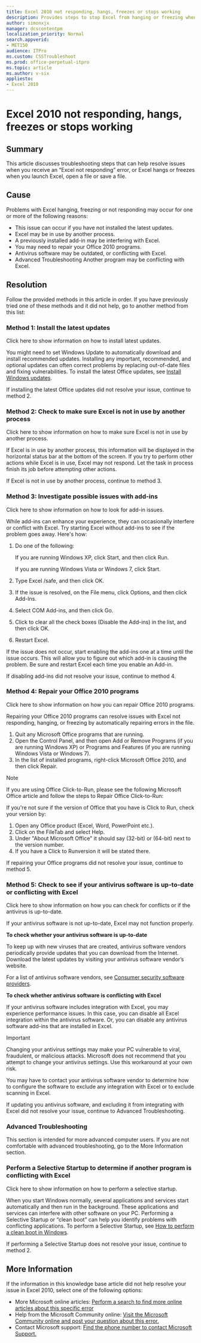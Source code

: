 ```yaml
---
title: Excel 2010 not responding, hangs, freezes or stops working
description: Provides steps to stop Excel from hanging or freezing when you open it or when you save a workbook.
author: simonxjx
manager: dcscontentpm
localization_priority: Normal
search.appverid: 
- MET150
audience: ITPro
ms.custom: CSSTroubleshoot
ms.prod: office-perpetual-itpro
ms.topic: article
ms.author: v-six
appliesto:
- Excel 2010
---
```


# Excel 2010 not responding, hangs, freezes or stops working

## Summary

This article discusses troubleshooting steps that can help resolve issues when you receive an “Excel not responding” error, or Excel hangs or freezes when you launch Excel, open a file or save a file.

## Cause

Problems with Excel hanging, freezing or not responding may occur for one or more of the following reasons:

- This issue can occur if you have not installed the latest updates.    
- Excel may be in use by another process.    
- A previously installed add-in may be interfering with Excel.    
- You may need to repair your Office 2010 programs.    
- Antivirus software may be outdated, or conflicting with Excel.    
- Advanced Troubleshooting Another program may be conflicting with Excel.     

## Resolution

Follow the provided methods in this article in order. If you have previously tried one of these methods and it did not help, go to another method from this list: 

### Method 1: Install the latest updates

Click here to show information on how to install latest updates.

You might need to set Windows Update to automatically download and install recommended updates. Installing any important, recommended, and optional updates can often correct problems by replacing out-of-date files and fixing vulnerabilities. To install the latest Office updates, see [Install Windows updates](https://windows.microsoft.com/windows7/install-windows-updates).

If installing the latest Office updates did not resolve your issue, continue to method 2.

### Method 2: Check to make sure Excel is not in use by another process

Click here to show information on how to make sure Excel is not in use by another process.

If Excel is in use by another process, this information will be displayed in the horizontal status bar at the bottom of the screen. If you try to perform other actions while Excel is in use, Excel may not respond. Let the task in process finish its job before attempting other actions.

If Excel is not in use by another process, continue to method 3.  

### Method 3: Investigate possible issues with add-ins

Click here to show information on how to look for add-in issues.

While add-ins can enhance your experience, they can occasionally interfere or conflict with Excel. Try starting Excel without add-ins to see if the problem goes away. Here's how:

1. Do one of the following:
 
    If you are running Windows XP, click Start, and then click Run.
    
    If you are running Windows Vista or Windows 7, click Start.   
2. Type Excel /safe, and then click OK.    
3. If the issue is resolved, on the File menu, click Options, and then click Add-Ins.    
4. Select COM Add-ins, and then click Go.    
5. Click to clear all the check boxes (Disable the Add-ins) in the list, and then click OK.    
6. Restart Excel.    

If the issue does not occur, start enabling the add-ins one at a time until the issue occurs. This will allow you to figure out which add-in is causing the problem. Be sure and restart Excel each time you enable an Add-in.

If disabling add-ins did not resolve your issue, continue to method 4.

### Method 4: Repair your Office 2010 programs

Click here to show information on how you can repair Office 2010 programs.

Repairing your Office 2010 programs can resolve issues with Excel not responding, hanging, or freezing by automatically repairing errors in the file.
 
1. Quit any Microsoft Office programs that are running.    
2. Open the Control Panel, and then open Add or Remove Programs (if you are running Windows XP) or Programs and Features (if you are running Windows Vista or Windows 7).   
3. In the list of installed programs, right-click Microsoft Office 2010, and then click Repair.    

> [!NOTE]
> If you are using Office Click-to-Run, please see the following Microsoft Office article and follow the steps to Repair Office Click-to-Run:

If you're not sure if the version of Office that you have is Click to Run, check your version by: 

1. Open any Office product (Excel, Word, PowerPoint etc.).  
2. Click on the FileTab and select Help.    
3. Under "About Microsoft Office" it should say (32-bit) or (64-bit) next to the version number.    
4. If you have a Click to Runversion it will be stated there. 

If repairing your Office programs did not resolve your issue, continue to method 5.  

### Method 5: Check to see if your antivirus software is up-to-date or conflicting with Excel

Click here to show information on how you can check for conflicts or if the antivirus is up-to-date.

If your antivirus software is not up-to-date, Excel may not function properly.

**To check whether your antivirus software is up-to-date**

To keep up with new viruses that are created, antivirus software vendors periodically provide updates that you can download from the Internet. Download the latest updates by visiting your antivirus software vendor’s website.

For a list of antivirus software vendors, see [Consumer security software providers](https://www.microsoft.com/windows/antivirus-partners/windows-7.aspx).

**To check whether antivirus software is conflicting with Excel**

If your antivirus software includes integration with Excel, you may experience performance issues. In this case, you can disable all Excel integration within the antivirus software. Or, you can disable any antivirus software add-ins that are installed in Excel.

> [!IMPORTANT]
> Changing your antivirus settings may make your PC vulnerable to viral, fraudulent, or malicious attacks. Microsoft does not recommend that you attempt to change your antivirus settings. Use this workaround at your own risk.

You may have to contact your antivirus software vendor to determine how to configure the software to exclude any integration with Excel or to exclude scanning in Excel.

If updating you antivirus software, and excluding it from integrating with Excel did not resolve your issue, continue to Advanced Troubleshooting.

### Advanced Troubleshooting

This section is intended for more advanced computer users. If you are not comfortable with advanced troubleshooting, go to the More Information section.

### Perform a Selective Startup to determine if another program is conflicting with Excel

Click here to show information on how to perform a selective startup.

When you start Windows normally, several applications and services start automatically and then run in the background. These applications and services can interfere with other software on your PC. Performing a Selective Startup or “clean boot” can help you identify problems with conflicting applications. To perform a Selective Startup, see [How to perform a clean boot in Windows](https://support.microsoft.com/help/310353).

If performing a Selective Startup does not resolve your issue, continue to method 2.

## More Information

If the information in this knowledge base article did not help resolve your issue in Excel 2010, select one of the following options: 

- More Microsoft online articles:
[Perform a search to find more online articles about this specific error](https://support.microsoft.com/search) 
- Help from the Microsoft Community online:
[Visit the Microsoft Community online and post your question about this error.](https://answers.microsoft.com/)  
- Contact Microsoft support:
[Find the phone number to contact Microsoft Support.](https://support.microsoft.com/contactus/) 
